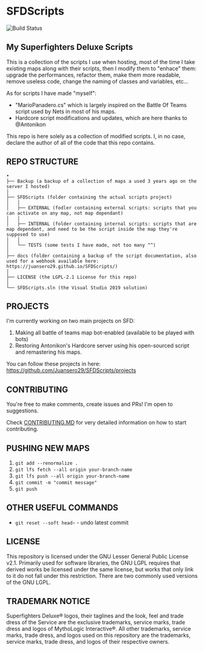 # SFDScripts

![Build Status](https://github.com/Juansero29/SFDScripts/actions/workflows/dotnet-desktop.yml/badge.svg)

## My Superfighters Deluxe Scripts

This is a collection of the scripts I use when hosting, most of the time I take existing maps along with their scripts, then I modify them to "enhace" them: upgrade the performances, refactor them, make them more readable, remove useless code, change the naming of classes and variables, etc...

As for scripts I have made "myself":

- "MarioPanadero.cs" which is largely inspired on the Battle Of Teams script used by Nets in most of his maps.
- Hardcore script modifications and updates, which are here thanks to @Antonikon

This repo is here solely as a collection of modified scripts. I, in no case, declare the author of all of the code that this repo contains.

## REPO STRUCTURE

```text
•
├── Backup (a backup of a collection of maps a used 3 years ago on the server I hosted)
│
├── SFDScripts (folder containing the actual scripts project)
│   │
│   ├── EXTERNAL (fodler containing external scripts: scripts that you can activate on any map, not map dependant)
│   │
│   ├── INTERNAL (folder containing internal scripts: scripts that are map dependant, and need to be the script inside the map they're supposed to use)
│   │
│   └── TESTS (some tests I have made, not too many ^^)
│
├── docs (folder containing a backup of the script documentation, also used for a webhook available here: https://juansero29.github.io/SFDScripts/)
│
├── LICENSE (the LGPL-2.1 License for this repo)
│
└── SFDScripts.sln (the Visual Studio 2019 solution)
```

## PROJECTS

I'm currently working on two main projects on SFD:

1. Making all battle of teams map bot-enabled (available to be played with bots)
2. Restoring Antonikon's Hardcore server using his open-sourced script and remastering his maps.

You can follow these projects in here: <https://github.com/Juansero29/SFDScripts/projects>

## CONTRIBUTING

You're free to make comments, create issues and PRs! I'm open to suggestions.

Check [CONTRIBUTING.MD](https://github.com/Juansero29/SFDScripts/blob/master/CONTRIBUTING.md) for very detailed information on how to start contributing.

## PUSHING NEW MAPS

1. `git add --renormalize .`
1. `git lfs fetch --all origin your-branch-name`
1. `git lfs push --all origin your-branch-name`
1. `git commit -m "commit message"`
1. `git push`

## OTHER USEFUL COMMANDS
- `git reset --soft head~` - undo latest commit

## LICENSE

This repository is licensed under the GNU Lesser General Public License v2.1. Primarily used for software libraries, the GNU LGPL requires that derived works be licensed under the same license, but works that only link to it do not fall under this restriction. There are two commonly used versions of the GNU LGPL.

## TRADEMARK NOTICE

Superfighters Deluxe® logos, their taglines and the look, feel and trade dress of the Service are the exclusive trademarks, service marks, trade dress and logos of  MythoLogic Interactive®. All other trademarks, service marks, trade dress, and logos used on this repository are the trademarks, service marks, trade dress, and logos of their respective owners.

